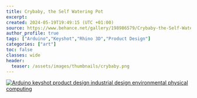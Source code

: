 ```yaml
---
title: Crybaby, the Self Watering Pot
excerpt:
created: 2024-05-19T19:49:15 (UTC +01:00)
source: https://www.behance.net/gallery/198986579/Crybaby-the-Self-Watering-Pot
author_profile: true
tags: ["Arduino","Keyshot","Rhino 3D","Product Design"]
categories: ["art"]
toc: false
classes: wide
header:
  teaser: /assets/images/thumbnails/crybaby.png
---
```


[![Arduino keyshot product design  industrial design environmental physical computing](https://mir-s3-cdn-cf.behance.net/project_modules/1400/ff386b198986579.664a81ec17f0d.png)](https://www.behance.net/gallery/198986579/Crybaby-the-Self-Watering-Pot/modules/1127454299)
